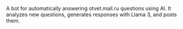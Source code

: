 A bot for automatically answering otvet.mail.ru questions using AI. It analyzes new questions, generates responses with Llama 3, and posts them.
